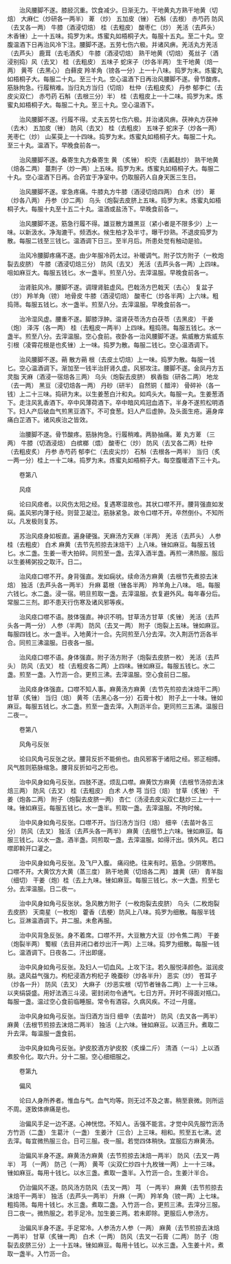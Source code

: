 <!-- { "loadSidebar": true } -->
　　治风腰脚不遂。膝胫沉重。饮食减少。日渐无力。干地黄丸方熟干地黄（切焙） 大麻仁（炒研各一两半） 萆 （炒） 五加皮（锉） 石斛（去根） 赤芍药 防风（去叉各一两） 牛膝（酒浸切焙） 桂（去粗皮） 酸枣仁（炒） 羌活（去芦头） 木香锉）上一十五味。捣罗为末。炼蜜丸如梧桐子大。每服十五丸。至二十丸。空腹温酒下日再治风冷下注。腰脚不遂。五劳七伤六极。并诸风痹。羌活丸方羌活（去芦头） 鹿茸（去毛酒炙） 牛膝（酒浸切焙） 熟干地黄（切焙） 菟丝子（酒浸别捣）风（去叉） 桂（去粗皮） 五味子 蛇床子（炒各半两） 生干地黄（焙一两） 黄芩（去黑心） 白藓皮 羚羊角（镑各一分）上一十八味。捣罗为末。炼蜜丸如梧桐子大。每服二十丸。至三十丸。空心温酒下日再治风腰脚不遂。骨节酸疼。筋脉拘急。行履稍难。当归丸方当归（切焙） 杜仲（去粗皮炙） 丹参 郁李仁（去皮尖双仁） 赤芍药 石斛（去根三分）半） 桂（去粗皮上一十二味。捣罗为末。炼蜜丸如梧桐子大。每服二十丸。至三十丸。空心温酒下。

　　治风腰脚不遂。行履不得。丈夫五劳七伤六极。并治诸风痹。茯神丸方茯神（去木） 五加皮（锉） 防风（去叉） 桂（去粗皮） 五味子 蛇床子（炒各一两） 羌枣仁（炒） 山茱萸上一十四味。捣罗为末。炼蜜丸如梧桐子大。每服二十丸。至三十丸。温酒下。早晚食前各一。

　　治风腰脚不遂。桑寄生丸方桑寄生 黄 （炙锉） 枳壳（去瓤麸炒） 熟干地黄（焙各二两） 蔓荆子（炒一两）上五味。捣罗为末。炼蜜丸如梧桐子大。每服二十丸。空心温酒下日再。合药宜于净室中。仍取服药人自身天医三生日。

　　治风腰脚不遂。挛急疼痛。牛膝丸方牛膝（酒浸切焙四两） 白术（炒） 萆 （炒各八两） 丹参（炒二两） 乌头（炮裂去皮脐上五味。捣罗为末。炼蜜丸如梧桐子大。每服十丸至十五二十丸。温酒或盐汤下。早晚食前各一。

　　治风腰脚不遂。筋急行履不得。雄豆散方雄黑豆（紧小者是不限多少）上一味。以新汲水。净淘漉干。频洒水。候生柏才及半寸。曝干炒熟。不退皮捣罗为散。每服二钱至三钱匕。温酒调下日三。至半月后。所患处觉有触动是验。

　　治风冷腰脚疼痛不遂。由少年服冷药太过。补暖调气。附子饮方附子（一枚炮裂去皮脐） 牛膝（酒浸切焙三分） 防风（去叉） 羌活（去芦头各一两）上四味。 咀如麻豆大。每服五钱匕。水一盏半。煎至八分。去滓温服。早晚食前各一。

　　治肾脏风冷。腰脚不遂。调理肾脏虚风。巴戟汤方巴戟天（去心） 复盆子（炒） 羚羊角（镑） 地骨皮 牛膝（酒浸切焙） 酸枣仁（炒各半两）上六味。粗捣筛。每服五钱匕。水一盏半。煎至八分。去滓温服。早晚食前各一。

　　治冷湿风虚。腰重不遂。脚膝浮肿。温肾茯苓汤方白茯苓（去黑皮） 干姜（炮） 泽泻（各一两） 桂（去粗皮一两半）上四味。粗捣筛。每服五钱匕。水一盏半。煎至八分。去滓温服。空心食前。夜卧各一治风腰脚不遂。紫威散方紫威东引根（凌霄花根是也炙锉）上一味。捣罗为散。每服二钱匕。空心温酒调下。

　　治风腰脚不遂。蒴 散方蒴 根（去皮土切焙）上一味。捣罗为散。每服一钱匕。空心温酒调下。渐加至一钱半治肝肾久虚。风邪攻注。腰脚不遂。金凤丹方五灵脂 天麻（酒浸一宿焙各三两） 乌头（炮裂去皮脐） 枫香脂（研各二两） 地龙（去一两） 黑豆（浸切焙各一两） 丹砂（研半） 自然铜（ 醋淬） 骨碎补（各一钱）上二十三味。捣研为末。以生姜葱白汁和丸。如鸡头大。每服一丸。生姜葱酒下。走注风乳香酒下。卒中风薄荷酒下。卒中暗风鸡冠血酒下。半身不遂煎松明酒下。妇人产后破血气煎黑豆酒下。不可食葱。妇人产后虚肿。及头面生疮。遍身痒痛白芷酒下。诸风疾治之皆效。

　　治腰脚不遂。骨节酸疼。筋脉拘急。行履稍难。两胁抽痛。萆 丸方萆 （三两） 牛膝（切酒浸焙） 白槟榔（煨） 酸枣仁（炒） 防风（去叉各二两）杜仲（去粗皮炙） 丹参 赤芍药 郁李仁（去皮尖炒） 石斛（去根各一两半） 当归（炙一两一分）桂上一十二味。捣罗为末。炼蜜丸如梧桐子大。每空腹暖酒下三十丸。

　　卷第八

　　风痉

　　论曰风痉者。以风伤太阳之经。复遇寒湿故也。其状口噤不开。腰背强直如发痫。盖风邪内薄于经。则营卫凝泣。筋脉紧急。故令口噤不开。卒然倒仆。不知所以。凡发极则复苏。

　　苏治风痉身如板直。遍身硬强。天麻汤方天麻（半两） 羌活（去芦头） 人参 桂（去粗皮） 白术 麻黄（去节先煎掠去沫焙干）上八味。锉如麻豆。每服五钱匕。水二盏。生姜一枣大拍碎。同煎至一盏。去滓入酒半盏。再煎一沸热服。服后以生姜稀粥投之取汗。日二。

　　治风痉口噤不开。身背强直。发如痫状。续命汤方麻黄（去根节先煮掠去沫焙） 独活（去芦头各一两半） 升麻 葛根（锉各半两） 羚羊角上八味。 咀。每服六钱匕。水二盏。浸一宿。明旦煎取一盏。去滓温服。衣复避外风。每年春分后。常服二三剂。即不患天行伤寒及诸风邪等疾。

　　治风痉口噤不语。肢体强直。神识不明。甘草汤方甘草（炙锉） 羌活（去芦头各一两一分） 人参（半两） 防风（去叉一两） 附子（炮裂上五味。锉如麻豆。每服四钱匕。水一盏半。入地黄汁一合。先同煎至八分去滓。次入荆沥竹沥各半合。同煎三沸温服。日夜各一服。

　　治风痉口噤不语。身体强直。附子汤方附子（炮裂去皮脐一枚） 羌活（去芦头） 防风（去叉） 桂（去粗皮各二两）上四味。锉如麻豆。每服五钱匕。水二盏。煎至一盏。入竹沥一合。更煎三沸。去滓温服。空心食前日二服。

　　治风痉身体强直。口噤不知人事。麻黄汤方麻黄（去节先煎掠去沫焙干二两） 甘草（炙锉） 当归（焙） 黄芩（去黑心各一分）石膏十枚） 附子上一十味。锉如麻豆。每服五钱匕。水二盏。煎至一盏去滓。入荆沥半合。更同煎三五沸。温服日二夜一。

　　卷第八

　　风角弓反张

　　论曰风角弓反张之状。腰背反折不能俯也。由风邪客于诸阳之经。邪正相搏。风气胜则筋脉缩急。腰背反折如弓之形也。

　　治中风身如角弓反张。四肢不遂。烦乱口噤。麻黄饮方麻黄（去根节汤掠去沫焙三两） 防风（去叉） 桂（去粗皮） 白术 人参 芎 当归（焙） 甘草（炙锉） 干姜（炮各二两） 附子（炮裂去皮脐一两） 杏仁（汤浸去皮尖双仁麸炒三上一十一味。锉如麻豆。每服五钱匕。水一盏半。煎取一盏。去滓温服。不拘时候。

　　治中风身如角弓反张。口噤不开。当归汤方当归（焙） 细辛（去苗叶各三分） 防风（去叉） 独活（去芦头各一两半） 麻黄（去根节上六味。锉如麻豆。每服三钱匕。以水一盏。酒半盏。同煎取一盏。去滓温服。如得汗出。慎外风。若口噤即斡开口灌之。

　　治中风身如角弓反张。及飞尸入腹。 痛闷绝。往来有时。筋急。少阴寒热。口噤不开。大黄饮方大黄（蒸三度） 熟干地黄（切焙各二两） 雄黄（研） 青羊脂（细切） 干姜（炮）桂（去上九味。锉如麻豆。每服三钱匕。水一大盏。煎至七分。去滓温服。日二夜一。

　　治中风身如角弓反张状。急风散方附子（一枚炮裂去皮脐） 乌头（二枚炮裂去皮脐） 天南星（一枚炮） 藿香（去梗）防风上八味。捣罗为细散。每服半钱匕。豆淋温酒调下。并二服。未愈再服。

　　治中风背急反张。身不着席。口噤不开。大豆散方大豆（炒令焦二两） 干姜（炮裂半两） 蜀椒（去目并闭口者炒出汗一两）上三味。捣罗为细散。每服一钱匕。温酒调下。日夜各二。汗出即瘥。

　　治中风身如角弓反张。及妇人一切血风。上攻下注。若久服悦泽颜色。滋润皮肤。退风益气强力。枸杞浸酒方枸杞子 晚蚕砂（炒各半升） 恶实（炒） 苍耳子（炒各一升） 防风（去叉） 大麻子（炒恶实根（切节者锉各二两）上一十三味。以夹绢袋盛。用好法酒三斗浸。密封闭勿令通气。七日方开。开时不得面对瓶口。每服一盏。温过空心食前临睡服。常令有酒容。久病风疾。不过一月瘥。

　　治中风身如角弓反张。当归酒方当归 细辛（去苗叶） 防风（去叉各一两半） 麻黄（去根节煎掠去沫焙二两半） 独活（上六味。锉如麻豆。以酒三升。煮取二升去滓。每温服一盏食前。

　　治中风身如角弓反张。驴皮胶酒方驴皮胶（炙燥二斤） 清酒（一斗）上以酒煮胶令化。取六升。分十二服。空心细细服之。

　　卷第九

　　偏风

　　论曰人身所养者。惟血与气。血气均等。则无过不及之害。稍至衰微。则所运不周。遂致体痹痛是也。

　　治偏风手足一边不遂。心神恍惚。不知人。舌强不能言。才觉中风先服竹沥汤方竹沥（二盏） 生葛汁（一盏） 生姜汁（三合）上三味。相和。煎至五七沸。滤去滓。每宜微热服三合。日可三服。夜一服。若觉四体稍快。宜服后方麻黄汤。

　　治偏风半身不遂。麻黄汤方麻黄（去节煎掠去沫焙一两半） 防风（去叉一两半） 芎 （一两） 防己（一两） 黄芩（尖双仁炒四十九枚锉一两）上一十三味。锉如麻豆。每用十钱匕。以水三盏。煮取一盏半。入竹沥一合。生姜汁半合。

　　仍治偏风不遂。防风汤方防风（去叉一两） 芎 （一两半） 麻黄（去节煎掠去沫焙干一两半） 独活（去芦头一两半） 升麻（一两） 羚羊角（镑一两）上七味。粗捣筛。每用十钱匕。水三盏。煮取二盏。入竹沥一合。更煎三沸。去滓分三服。日二夜一。微热服之。若手足冷。加生姜三两。若未即除。更服后人参汤方。

　　治偏风半身不遂。手足常冷。人参汤方人参（一两） 麻黄（去节煎掠去沫焙一两半） 甘草（炙锉一两） 白术（一两） 防风（去叉一石膏（二两） 防子（炮裂去皮脐三分）上一十五味。锉如麻豆。每用十钱匕。以水三盏。入生姜十片。煮取一盏半。入竹沥一合。

